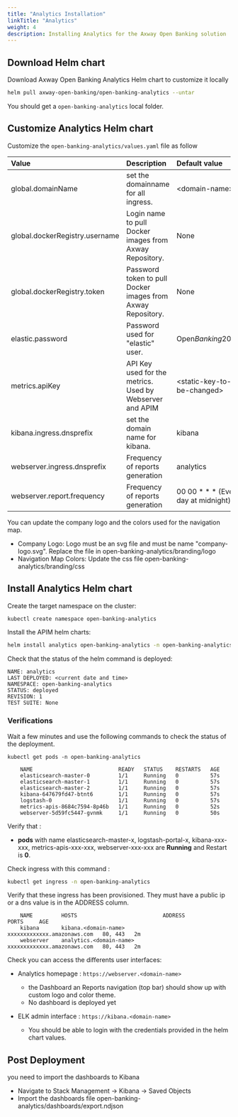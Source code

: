 ```yaml
---
title: "Analytics Installation"
linkTitle: "Analytics"
weight: 4
description: Installing Analytics for the Axway Open Banking solution
---
```


## Download Helm chart

Download Axway Open Banking Analytics Helm chart to customize it locally

```bash
helm pull axway-open-banking/open-banking-analytics --untar
```

You should get a `open-banking-analytics` local folder.

## Customize Analytics Helm chart

Customize the `open-banking-analytics/values.yaml` file as follow

| Value         | Description                           | Default value  |
|:------------- |:------------------------------------- |:-------------- |
| global.domainName | set the domainname for all ingress. | \<domain-name> |
| global.dockerRegistry.username | Login name to pull Docker images from Axway Repository. | None |
| global.dockerRegistry.token | Password token to pull Docker images from Axway Repository. | None |
| elastic.password | Password used for "elastic" user. | Open*Banking*2021 |
| metrics.apiKey | API Key used for the metrics. Used by Webserver and APIM | \<static-key-to-be-changed> |
| kibana.ingress.dnsprefix | set the domain name for kibana. | kibana |
| webserver.ingress.dnsprefix | Frequency of reports generation | analytics |
| webserver.report.frequency | Frequency of reports generation | 00 00 \* \* \* (Every day at midnight) |

You can update the company logo and the colors used for the navigation map.

* Company Logo: Logo must be an svg file and must be name "company-logo.svg". Replace the file in open-banking-analytics/branding/logo
* Navigation Map Colors: Update the css file open-banking-analytics/branding/css

## Install Analytics Helm chart

Create the target namespace on the cluster:

```bash
kubectl create namespace open-banking-analytics
```

Install the APIM  helm charts:

```bash
helm install analytics open-banking-analytics -n open-banking-analytics
```

Check that the status of the helm command is deployed:

```
NAME: analytics 
LAST DEPLOYED: <current date and time>
NAMESPACE: open-banking-analytics 
STATUS: deployed
REVISION: 1 
TEST SUITE: None
```

### Verifications

Wait a few minutes and use the following commands to check the status of the deployment.

```
kubectl get pods -n open-banking-analytics 
```

```
    NAME                           READY   STATUS    RESTARTS   AGE
    elasticsearch-master-0         1/1     Running   0          57s
    elasticsearch-master-1         1/1     Running   0          57s
    elasticsearch-master-2         1/1     Running   0          57s
    kibana-647679fd47-btnt6        1/1     Running   0          57s
    logstash-0                     1/1     Running   0          57s
    metrics-apis-8684c7594-8p46b   1/1     Running   0          52s
    webserver-5d59fc5447-gvnmk     1/1     Running   0          50s
```

Verify that :

* **pods** with name elasticsearch-master-x, logstash-portal-x, kibana-xxx-xxx, metrics-apis-xxx-xxx, webserver-xxx-xxx are **Running** and Restart is **0**.

Check ingress with this command :

```bash
kubectl get ingress -n open-banking-analytics 
```

Verify that these ingress has been provisioned. They must have a public ip or a dns value is in the ADDRESS column.

```
    NAME         HOSTS                           ADDRESS                       PORTS     AGE
    kibana       kibana.<domain-name>             xxxxxxxxxxxxx.amazonaws.com   80, 443   2m
    webserver    analytics.<domain-name>          xxxxxxxxxxxxx.amazonaws.com   80, 443   2m
```

Check you can access the differents user interfaces:

* Analytics homepage : `https://webserver.<domain-name>`

    * the Dashboard an Reports navigation (top bar) should show up with custom logo and color theme.
    * No dashboard is deployed yet

* ELK admin interface : `https://kibana.<domain-name>`

    * You should be able to login with the credentials provided in the helm chart values.

## Post Deployment

you need to import the dashboards to Kibana

* Navigate to Stack Management -> Kibana -> Saved Objects
* Import the dashboards file open-banking-analytics/dashboards/export.ndjson